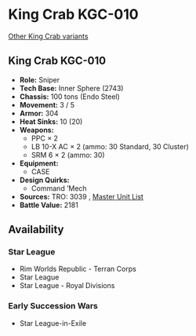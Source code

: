 # King Crab KGC-010 

[Other King Crab variants](../king_crab.md) 

## King Crab KGC-010 

- **Role:** Sniper 
- **Tech Base:** Inner Sphere (2743) 
- **Chassis:** 100 tons (Endo Steel) 
- **Movement:** 3 / 5 
- **Armor:** 304 
- **Heat Sinks:** 10 (20) 
- **Weapons:** 
  - PPC × 2 
  - LB 10-X AC × 2 (ammo: 30 Standard, 30 Cluster) 
  - SRM 6 × 2 (ammo: 30) 
- **Equipment:** 
  - CASE 
- **Design Quirks:** 
  - Command ’Mech 
- **Sources:** TRO: 3039 , [Master Unit List](http://masterunitlist.info/Unit/Details/1778) 
- **Battle Value:** 2181 

## Availability 

### Star League 

- Rim Worlds Republic - Terran Corps 
- Star League 
- Star League - Royal Divisions 

### Early Succession Wars 

- Star League-in-Exile 

